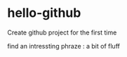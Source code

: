 # hello-github
Create github project for the first time

find an intressting phraze : a bit of fluff
